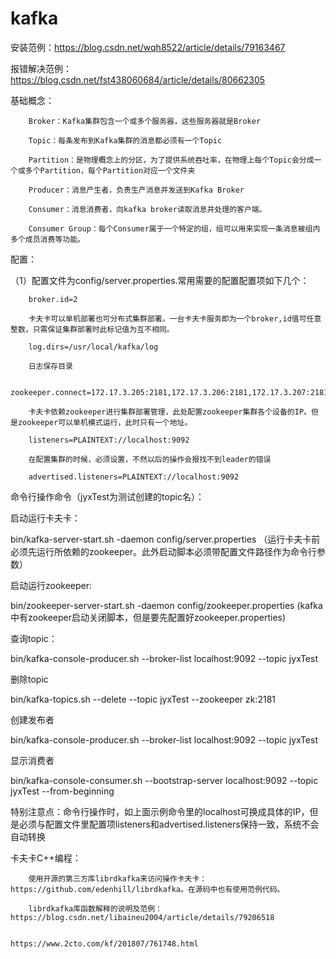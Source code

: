 # kafka
安装范例：https://blog.csdn.net/wqh8522/article/details/79163467

报错解决范例：https://blog.csdn.net/fst438060684/article/details/80662305



基础概念：

        Broker：Kafka集群包含一个或多个服务器，这些服务器就是Broker

        Topic：每条发布到Kafka集群的消息都必须有一个Topic

        Partition：是物理概念上的分区，为了提供系统吞吐率，在物理上每个Topic会分成一个或多个Partition，每个Partition对应一个文件夹

        Producer：消息产生者，负责生产消息并发送到Kafka Broker

        Consumer：消息消费者，向kafka broker读取消息并处理的客户端。

        Consumer Group：每个Consumer属于一个特定的组，组可以用来实现一条消息被组内多个成员消费等功能。

        

配置：

（1）配置文件为config/server.properties.常用需要的配置配置项如下几个：

        broker.id=2

        卡夫卡可以单机部署也可分布式集群部署。一台卡夫卡服务即为一个broker,id值可任意整数，只需保证集群部署时此标记值为互不相同。

        log.dirs=/usr/local/kafka/log

        日志保存目录

        zookeeper.connect=172.17.3.205:2181,172.17.3.206:2181,172.17.3.207:2181,172.17.3.208:2181

        卡夫卡依赖zookeeper进行集群部署管理，此处配置zookeeper集群各个设备的IP。但是zookeeper可以单机模式运行，此时只有一个地址。

        listeners=PLAINTEXT://localhost:9092

        在配置集群的时候，必须设置，不然以后的操作会报找不到leader的错误

        advertised.listeners=PLAINTEXT://localhost:9092

        

        

命令行操作命令（jyxTest为测试创建的topic名）：

  启动运行卡夫卡：

  bin/kafka-server-start.sh -daemon config/server.properties  （运行卡夫卡前必须先运行所依赖的zookeeper。此外启动脚本必须带配置文件路径作为命令行参数）

  启动运行zookeeper:

  bin/zookeeper-server-start.sh -daemon  config/zookeeper.properties   (kafka中有zookeeper启动关闭脚本，但是要先配置好zookeeper.properties)

  查询topic：

  bin/kafka-console-producer.sh --broker-list localhost:9092 --topic jyxTest 

  删除topic

  bin/kafka-topics.sh --delete --topic jyxTest --zookeeper zk:2181

  创建发布者

  bin/kafka-console-producer.sh --broker-list localhost:9092 --topic jyxTest

  显示消费者

  bin/kafka-console-consumer.sh --bootstrap-server localhost:9092 --topic jyxTest --from-beginning

特别注意点：命令行操作时，如上面示例命令里的localhost可换成具体的IP，但是必须与配置文件里配置项listeners和advertised.listeners保持一致，系统不会自动转换




卡夫卡C++编程：

        使用开源的第三方库librdkafka来访问操作卡夫卡：https://github.com/edenhill/librdkafka。在源码中也有使用范例代码。

        librdkafka库函数解释的说明及范例：https://blog.csdn.net/libaineu2004/article/details/79206518

                                        https://www.2cto.com/kf/201807/761748.html

        
